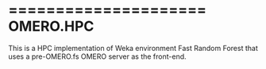 
=====================
OMERO.HPC
=====================

This is a HPC implementation of Weka environment Fast Random Forest that uses a pre-OMERO.fs OMERO server as the front-end.